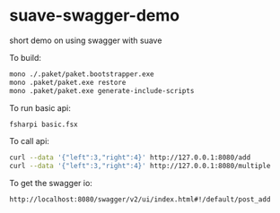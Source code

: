 # suave-swagger-demo
short demo on using swagger with suave

To build:

``` bash
mono ./.paket/paket.bootstrapper.exe
mono .paket/paket.exe restore
mono .paket/paket.exe generate-include-scripts
```

To run basic api:

``` bash
fsharpi basic.fsx
```

To call api:
``` bash
curl --data '{"left":3,"right":4}' http://127.0.0.1:8080/add
curl --data '{"left":3,"right":4}' http://127.0.0.1:8080/multiple
```

To get the swagger io:
```
http://localhost:8080/swagger/v2/ui/index.html#!/default/post_add
```